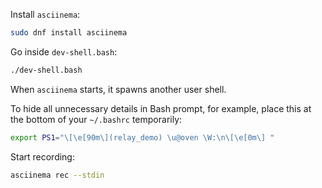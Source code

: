 
Install `asciinema`:

```sh
sudo dnf install asciinema
```

Go inside `dev-shell.bash`:

```sh
./dev-shell.bash
```

When `asciinema` starts, it spawns another user shell.

To hide all unnecessary details in Bash prompt, for example,
place this at the bottom of your `~/.bashrc` temporarily:

```sh
export PS1="\[\e[90m\](relay_demo) \u@oven \W:\n\[\e[0m\] "
```

Start recording:

```sh
asciinema rec --stdin
```

